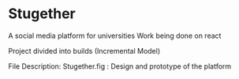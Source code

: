 # Stugether

A social media platform for universities
Work being done on react

Project divided into builds (Incremental Model)

File Description:
Stugether.fig : Design and prototype of the platform

